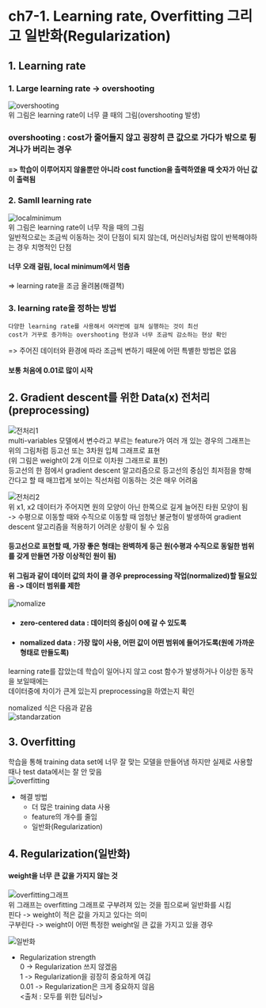 # ch7-1. Learning rate, Overfitting 그리고 일반화(Regularization)  

## 1. Learning rate  
### 1. Large learning rate -> overshooting  
![overshooting](https://user-images.githubusercontent.com/31130917/108701412-44129e80-754b-11eb-846e-18389fdfbf2f.PNG)  
위 그림은 learning rate이 너무 클 때의 그림(overshooting 발생)  
### overshooting : cost가 줄어들지 않고 굉장히 큰 값으로 가다가 밖으로 튕겨나가 버리는 경우  
#### => 학습이 이루어지지 않을뿐만 아니라 cost function을 출력하였을 때 숫자가 아닌 값이 출력됨  
  
### 2. Samll learning rate  
![localminimum](https://user-images.githubusercontent.com/31130917/108701757-b71c1500-754b-11eb-8b3d-b90724f6d185.PNG)  
위 그림은 learning rate이 너무 작을 때의 그림  
일반적으로는 조금씩 이동하는 것이 단점이 되지 않는데, 머신러닝처럼 많이 반복해야하는 경우 치명적인 단점  
#### 너무 오래 걸림, local minimum에서 멈춤
=> learning rate을 조금 올려봄(해결책)  
  
### 3. learning rate을 정하는 방법  
    다양한 learning rate를 사용해서 여러번에 걸쳐 실행하는 것이 최선  
    cost가 거꾸로 증가하는 overshooting 현상과 너무 조금씩 감소하는 현상 확인  
=> 주어진 데이터와 환경에 따라 조금씩 변하기 때문에 어떤 특별한 방법은 없음  
#### 보통 처음에 0.01로 많이 시작  
  
## 2. Gradient descent를 위한 Data(x) 전처리(preprocessing)  
![전처리1](https://user-images.githubusercontent.com/31130917/108702980-54c41400-754d-11eb-8d84-e06857d60f88.PNG)  
multi-variables 모델에서 변수라고 부르는 feature가 여러 개 있는 경우의 그래프는 위의 그림처럼 등고선 또는 3차원 입체 그래프로 표현  
(위 그림은 weight이 2개 이므로 이차원 그래프로 표현)  
등고선의 한 점에서 gradient descent 알고리즘으로 등고선의 중심인 최저점을 향해 간다고 할 때 매끄럽게 보이는 직선처럼 이동하는 것은 매우 어려움  
  
![전처리2](https://user-images.githubusercontent.com/31130917/108703137-8f2db100-754d-11eb-8388-9cde403fdcba.PNG)  
위 x1, x2 데이터가 주어지면 원의 모양이 아닌 한쪽으로 길게 늘어진 타원 모양이 됨  
-> 수평으로 이동할 때와 수직으로 이동할 때 엄청난 불균형이 발생하여 gradient descent 알고리즘을 적용하기 어려운 상황이 될 수 있음  
#### 등고선으로 표현할 때, 가장 좋은 형태는 완벽하게 둥근 원(수평과 수직으로 동일한 범위를 갖게 만들면 가장 이상적인 원이 됨)  
#### 위 그림과 같이 데이터 값의 차이 클 경우 preprocessing 작업(normalized)할 필요있음 -> 데이터 범위를 제한  
  
![nomalize](https://user-images.githubusercontent.com/31130917/108703266-bb493200-754d-11eb-84c7-79023833d4ff.PNG)  
* #### zero-centered data : 데이터의 중심이 0에 갈 수 있도록
* #### nomalized data : 가장 많이 사용, 어떤 값이 어떤 범위에 들어가도록(원에 가까운 형태로 만들도록)  
  
learning rate를 잡았는데 학습이 일어나지 않고 cost 함수가 발생하거나 이상한 동작을 보일때에는   
데이터중에 차이가 큰게 있는지 preprocessing을 하였는지 확인  
  
nomalized 식은 다음과 같음  
![standarzation](https://user-images.githubusercontent.com/31130917/108707916-0fefab80-7554-11eb-808f-10e3a36c3370.PNG)  
  
## 3. Overfitting  
학습을 통해 training data set에 너무 잘 맞는 모델을 만들어냄 하지만 실제로 사용할 때나 test data에서는 잘 안 맞음  
![overfitting](https://user-images.githubusercontent.com/31130917/108708292-9906e280-7554-11eb-90d9-6ffabf33808c.PNG)  
  
* 해결 방법  
  * 더 많은 training data 사용  
  * feature의 개수를 줄임  
  * 일반화(Regularization)  
  
## 4. Regularization(일반화)  
#### weight을 너무 큰 값을 가지지 않는 것  
![overfitting그래프](https://user-images.githubusercontent.com/31130917/108708600-fd29a680-7554-11eb-9679-b3a60bf39dff.PNG)  
위 그래프는 overfitting 그래프로 구부려져 있는 것을 핌으로써 일반화를 시킴  
핀다 -> weight이 적은 값을 가지고 있다는 의미  
구부린다 -> weight이 어떤 특정한 weight일 큰 값을 가지고 있을 경우  
  
![일반화](https://user-images.githubusercontent.com/31130917/108708804-411cab80-7555-11eb-99dc-a433bcd78650.PNG)  
* Regularization strength  
0 -> Regularization 쓰지 않겠음  
1 -> Regularization을 굉장히 중요하게 여김  
0.01 -> Regularization은 크게 중요하지 않음  
<출처 : 모두를 위한 딥러닝>
